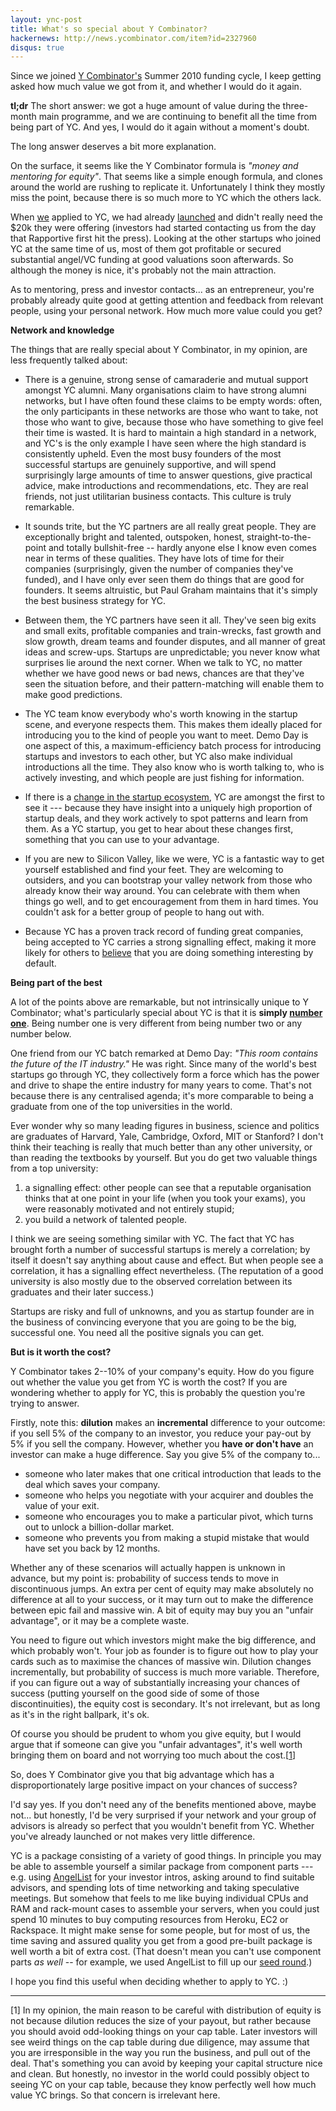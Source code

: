 ```yaml
---
layout: ync-post
title: What's so special about Y Combinator?
hackernews: http://news.ycombinator.com/item?id=2327960
disqus: true
---
```


Since we joined [Y Combinator's](http://ycombinator.com/) Summer 2010 funding cycle, I keep
getting asked how much value we got from it, and whether I would do it again.

**tl;dr** The short answer: we got a huge amount of value during the three-month main
programme, and we are continuing to benefit all the time from being part of YC.
And yes, I would do it again without a moment's doubt.

The long answer deserves a bit more explanation.

On the surface, it seems like the Y Combinator formula is *"money and mentoring for equity"*. That
seems like a simple enough formula, and clones around the world are rushing to replicate it.
Unfortunately I think they mostly miss the point, because there is so much more to YC which the
others lack.

When [we](http://rapportive.com) applied to YC, we had already [launched](http://blog.rapportive.com/the-accidental-launch)
and didn't really need the $20k they were offering (investors had started contacting us from the
day that Rapportive first hit the press). Looking at the other startups who joined YC at the same
time of us, most of them got profitable or secured substantial angel/VC funding at good valuations
soon afterwards. So although the money is nice, it's probably not the main attraction.

As to mentoring, press and investor contacts... as an entrepreneur, you're probably already quite
good at getting attention and feedback from relevant people, using your personal network. How much
more value could you get?


**Network and knowledge**

The things that are really special about Y Combinator, in my opinion, are less frequently talked
about:

* There is a genuine, strong sense of camaraderie and mutual support amongst YC alumni. Many organisations
  claim to have strong alumni networks, but I have often found these claims to be empty words:
  often, the only participants in these networks are those who want to take, not those who want
  to give, because those who have something to give feel their time is wasted. It is hard to
  maintain a high standard in a network, and YC's is the only example I have seen where
  the high standard is consistently upheld. Even the most busy founders of the most successful startups
  are genuinely supportive, and will spend surprisingly large amounts of time to answer questions,
  give practical advice, make introductions and recommendations, etc. They are real friends, not
  just utilitarian business contacts. This culture is truly remarkable.

* It sounds trite, but the YC partners are all really great people. They are exceptionally
  bright and talented, outspoken, honest, straight-to-the-point and totally bullshit-free --
  hardly anyone else I know even comes near in terms of these qualities. They have lots of time
  for their companies (surprisingly, given the number of companies they've funded), and I have
  only ever seen them do things that are good for founders. It seems altruistic, but Paul Graham
  maintains that it's simply the best business strategy for YC.

* Between them, the YC partners have seen it all. They've seen big exits and small exits,
  profitable companies and train-wrecks, fast growth and slow growth, dream teams and founder
  disputes, and all manner of great ideas and screw-ups. Startups are unpredictable; you never
  know what surprises lie around the next corner. When we talk to YC, no matter whether we have
  good news or bad news, chances are that they've seen the situation before, and their
  pattern-matching will enable them to make good predictions.

* The YC team know everybody who's worth knowing in the startup scene, and everyone respects them.
  This makes them ideally placed for introducing you to the kind of people you want to meet.
  Demo Day is one aspect of this, a maximum-efficiency batch process for introducing startups and
  investors to each other, but YC also make individual introductions all the time. They also know
  who is worth talking to, who is actively investing, and which people are just fishing for
  information.

* If there is a [change in the startup ecosystem](http://www.paulgraham.com/future.html), YC are
  amongst the first to see it --- because they have insight into a uniquely high proportion of
  startup deals, and they work actively to spot patterns and learn from them. As a YC startup,
  you get to hear about these changes first, something that you can use to your advantage.

* If you are new to Silicon Valley, like we were, YC is a fantastic way to get yourself
  established and find your feet. They are welcoming to outsiders, and you can bootstrap your valley
  network from those who already know their way around. You can celebrate with them when things
  go well, and to get encouragement from them in hard times. You couldn't ask for a better group
  of people to hang out with.

* Because YC has a proven track record of funding great companies, being accepted to YC carries a
  strong signalling effect, making it more likely for others to
  [believe](http://thenextweb.com/industry/2011/02/07/y-combinator-partner-harjeet-taggar-start-fund-is-bad-news-for-bad-investors-interview/)
  that you are doing something interesting by default.


**Being part of the best**

A lot of the points above are remarkable, but not intrinsically unique to Y Combinator; what's
particularly special about YC is that it is **simply
[number one](http://blog.businessofsoftware.org/2009/09/joel-spolskys-talk-at-business-of-software-2008-on-being-number-one.html)**.
Being number one is very different from being number two or any number below.

One friend from our YC batch remarked at Demo Day: *"This room contains the future of the IT
industry."* He was right. Since many of the world's best startups go through YC, they collectively
form a force which has the power and drive to shape the entire industry for many years to come.
That's not because there is any centralised agenda; it's more comparable to being a graduate from
one of the top universities in the world.

Ever wonder why so many leading figures in business, science and politics are graduates of
Harvard, Yale, Cambridge, Oxford, MIT or Stanford? I don't think their teaching is really that
much better than any other university, or than reading the textbooks by yourself. But you do
get two valuable things from a top university:

1. a signalling effect: other people can see that a reputable organisation thinks that at one
   point in your life (when you took your exams), you were reasonably motivated and not entirely stupid;
2. you build a network of talented people.

I think we are seeing something similar with YC. The fact that YC has brought forth a number of
successful startups is merely a correlation; by itself it doesn't say anything about cause and
effect. But when people see a correlation, it has a signalling effect nevertheless. (The reputation
of a good university is also mostly due to the observed correlation between its graduates and their
later success.)

Startups are risky and full of unknowns, and you as startup founder are in the business of
convincing everyone that you are going to be the big, successful one. You need all the positive
signals you can get.


**But is it worth the cost?**

Y Combinator takes 2--10% of your company's equity. How do you figure out whether the value you
get from YC is worth the cost? If you are wondering whether to apply for YC, this is probably the
question you're trying to answer.

Firstly, note this: **dilution** makes an **incremental** difference to your outcome: if you sell
5% of the company to an investor, you reduce your pay-out by 5% if you sell the company. However,
whether you **have or don't have** an investor can make a huge difference. Say you give 5% of the
company to...

* someone who later makes that one critical introduction that leads to the deal which saves your
  company.
* someone who helps you negotiate with your acquirer and doubles the value of your exit.
* someone who encourages you to make a particular pivot, which turns out to unlock a
  billion-dollar market.
* someone who prevents you from making a stupid mistake that would have set you back by 12 months.

Whether any of these scenarios will actually happen is unknown in advance, but my point is:
probability of success tends to move in discontinuous jumps. An extra per cent of equity may make
absolutely no difference at all to your success, or it may turn out to make the difference between
epic fail and massive win. A bit of equity may buy you an "unfair advantage", or it may be a
complete waste.

You need to figure out which investors might make the big difference, and which probably won't.
Your job as founder is to figure out how to play your cards such as to maximise the chances of
massive win. Dilution changes incrementally, but probability of success is much more variable.
Therefore, if you can figure out a way of substantially increasing your chances of success
(putting yourself on the good side of some of those discontinuities), the equity cost is
secondary. It's not irrelevant, but as long as it's in the right ballpark, it's ok.

Of course you should be prudent to whom you give equity, but I would argue that if someone can
give you "unfair advantages", it's well worth bringing them on board and not worrying too much
about the cost.\[[1](#footnote-cap-table)\]

So, does Y Combinator give you that big advantage which has a disproportionately large positive
impact on your chances of success?

I'd say yes. If you don't need any of the benefits mentioned above, maybe not... but honestly, I'd
be very surprised if your network and your group of advisors is already so perfect that you
wouldn't benefit from YC. Whether you've already launched or not makes very little difference.

YC is a package consisting of a variety of good things. In principle you may be able to assemble
yourself a similar package from component parts --- e.g. using [AngelList](http://angel.co/) for
your investor intros, asking around to find suitable advisors, and spending lots of time networking
and taking speculative meetings. But somehow that feels to me like buying individual CPUs and RAM
and rack-mount cases to assemble your servers, when you could just spend 10 minutes to buy
computing resources from Heroku, EC2 or Rackspace. It might make sense for some people, but for
most of us, the time saving and assured quality you get from a good pre-built package is well
worth a bit of extra cost. (That doesn't mean you can't use component parts *as well* -- for
example, we used AngelList to fill up our
[seed round](http://techcrunch.com/2010/08/02/rapportive-funding/).)

I hope you find this useful when deciding whether to apply to YC. :)

* * *

<p id="footnote-cap-table">[1]
In my opinion, the main reason to be careful with distribution of equity is not because dilution
reduces the size of your payout, but rather because you should avoid odd-looking things on your
cap table. Later investors will see weird things on the cap table during due diligence, may assume
that you are irresponsible in the way you run the business, and pull out of the deal. That's
something you can avoid by keeping your capital structure nice and clean. But honestly, no investor
in the world could possibly object to seeing YC on your cap table, because they know perfectly well
how much value YC brings. So that concern is irrelevant here.</p>

